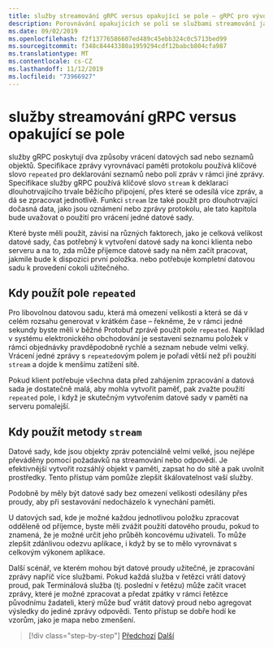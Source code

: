 ```yaml
---
title: služby streamování gRPC versus opakující se pole – gRPC pro vývojáře WCF
description: Porovnávání opakujících se polí se službami streamování jako způsob předávání kolekcí dat pomocí gRPC.
ms.date: 09/02/2019
ms.openlocfilehash: f2f13776586607ed489c45ebb324c0c5713bed99
ms.sourcegitcommit: f348c84443380a1959294cdf12babcb804cfa987
ms.translationtype: MT
ms.contentlocale: cs-CZ
ms.lasthandoff: 11/12/2019
ms.locfileid: "73966927"
---
```

# <a name="grpc-streaming-services-versus-repeated-fields"></a>služby streamování gRPC versus opakující se pole

služby gRPC poskytují dva způsoby vrácení datových sad nebo seznamů objektů. Specifikace zprávy vyrovnávací paměti protokolu používá klíčové slovo `repeated` pro deklarování seznamů nebo polí zpráv v rámci jiné zprávy. Specifikace služby gRPC používá klíčové slovo `stream` k deklaraci dlouhotrvajícího trvale běžícího připojení, přes které se odesílá více zpráv, a dá se zpracovat jednotlivě. Funkci `stream` lze také použít pro dlouhotrvající dočasná data, jako jsou oznámení nebo zprávy protokolu, ale tato kapitola bude uvažovat o použití pro vrácení jedné datové sady.

Které byste měli použít, závisí na různých faktorech, jako je celková velikost datové sady, čas potřebný k vytvoření datové sady na konci klienta nebo serveru a na to, zda může příjemce datové sady na něm začít pracovat, jakmile bude k dispozici první položka. nebo potřebuje kompletní datovou sadu k provedení cokoli užitečného.

## <a name="when-to-use-repeated-fields"></a>Kdy použít pole `repeated`

Pro libovolnou datovou sadu, která má omezení velikosti a která se dá v celém rozsahu generovat v krátkém čase – řekněme, že v rámci jedné sekundy byste měli v běžné Protobuf zprávě použít pole `repeated`. Například v systému elektronického obchodování je sestavení seznamu položek v rámci objednávky pravděpodobně rychlé a seznam nebude velmi velký. Vrácení jedné zprávy s `repeated`ovým polem je pořadí větší než při použití `stream` a dojde k menšímu zatížení sítě.

Pokud klient potřebuje všechna data před zahájením zpracování a datová sada je dostatečně malá, aby mohla vytvořit paměť, pak zvažte použití `repeated` pole, i když je skutečným vytvořením datové sady v paměti na serveru pomalejší.

## <a name="when-to-use-stream-methods"></a>Kdy použít metody `stream`

Datové sady, kde jsou objekty zpráv potenciálně velmi velké, jsou nejlépe převáděny pomocí požadavků na streamování nebo odpovědí. Je efektivnější vytvořit rozsáhlý objekt v paměti, zapsat ho do sítě a pak uvolnit prostředky. Tento přístup vám pomůže zlepšit škálovatelnost vaší služby.

Podobně by měly být datové sady bez omezení velikosti odesílány přes proudy, aby při sestavování nedocházelo k vynechání paměti.

U datových sad, kde je možné každou jednotlivou položku zpracovat odděleně od příjemce, byste měli zvážit použití datového proudu, pokud to znamená, že je možné určit jeho průběh koncovému uživateli. To může zlepšit zdánlivou odezvu aplikace, i když by se to mělo vyrovnávat s celkovým výkonem aplikace.

Další scénář, ve kterém mohou být datové proudy užitečné, je zpracování zprávy napříč více službami. Pokud každá služba v řetězci vrátí datový proud, pak Terminálová služba (tj. poslední v řetězu) může začít vracet zprávy, které je možné zpracovat a předat zpátky v rámci řetězce původnímu žadateli, který může buď vrátit datový proud nebo agregovat výsledky do jediné zprávy odpovědi. Tento přístup se dobře hodí ke vzorům, jako je mapa nebo zmenšení.

>[!div class="step-by-step"]
>[Předchozí](migrate-duplex-services.md)
>[Další](client-libraries.md)
